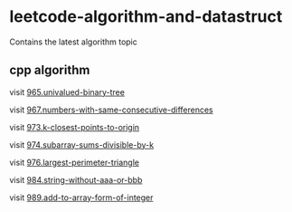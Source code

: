# leetcode-algorithm-and-datastruct

Contains the latest algorithm topic

## cpp algorithm
visit [965.univalued-binary-tree](https://github.com/sylucky/leetcode-algorithm-datastruct/tree/master/algorithm/cpp/965.%20%E5%8D%95%E5%80%BC%E4%BA%8C%E5%8F%89%E6%A0%91)

visit [967.numbers-with-same-consecutive-differences](https://github.com/sylucky/leetcode-algorithm-datastruct/tree/master/algorithm/cpp/967.%20%E8%BF%9E%E7%BB%AD%E5%B7%AE%E7%9B%B8%E5%90%8C%E7%9A%84%E6%95%B0%E5%AD%97)

visit [973.k-closest-points-to-origin](https://github.com/sylucky/leetcode-algorithm-datastruct/tree/master/algorithm/cpp/973.%20%E6%9C%80%E6%8E%A5%E8%BF%91%E5%8E%9F%E7%82%B9%E7%9A%84%20K%20%E4%B8%AA%E7%82%B9)

visit [974.subarray-sums-divisible-by-k](https://github.com/sylucky/leetcode-algorithm-datastruct/tree/master/algorithm/cpp/974.%20%E5%92%8C%E5%8F%AF%E8%A2%AB%20K%20%E6%95%B4%E9%99%A4%E7%9A%84%E5%AD%90%E6%95%B0%E7%BB%84)

visit [976.largest-perimeter-triangle](https://github.com/sylucky/leetcode-algorithm-datastruct/tree/master/algorithm/cpp/976.%20%E4%B8%89%E8%A7%92%E5%BD%A2%E7%9A%84%E6%9C%80%E5%A4%A7%E5%91%A8%E9%95%BF)

visit [984.string-without-aaa-or-bbb](https://github.com/sylucky/leetcode-algorithm-datastruct/tree/master/algorithm/cpp/984.%20%E4%B8%8D%E5%90%ABAAA%E6%88%96BBB%E7%9A%84%E5%AD%97%E7%AC%A6%E4%B8%B2)

visit [989.add-to-array-form-of-integer](https://github.com/sylucky/leetcode-algorithm-datastruct/tree/master/algorithm/cpp/989.%20%E6%95%B0%E7%BB%84%E5%BD%A2%E5%BC%8F%E7%9A%84%E6%95%B4%E6%95%B0%E5%8A%A0%E6%B3%95)
